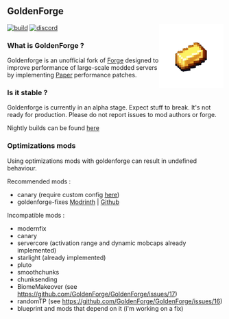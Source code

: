 ## GoldenForge
[![build](https://github.com/goldenforge/goldenforge/actions/workflows/build.yml/badge.svg)](https://github.com/GoldenForge/GoldenForge/actions)
[![discord](https://dcbadge.vercel.app/api/server/g3e5J8tX6e?style=flat)](https://discord.gg/g3e5J8tX6e)
<img width="150" src="assets/logo.gif" alt="GoldenForge" align="right">
<div align="left">

### What is GoldenForge ?

Goldenforge is an unofficial fork of [Forge](https://github.com/minecraftforge/minecraftforge) designed to improve performance of large-scale modded servers by implementing [Paper](https://github.com/PaperMC/Paper) performance patches.

### Is it stable ?

Goldenforge is currently in an alpha stage. Expect stuff to break. It's not ready for production. Please do not report issues to mod authors or forge.
  
  Nightly builds can be found [here](https://github.com/GoldenForge/GoldenForge/actions)

### Optimizations mods

Using optimizations mods with goldenforge can result in undefined behaviour.

Recommended mods :
- canary (require custom config [here](https://github.com/GoldenForge/GoldenForge/tree/1.19.2/docs/configs/canary.properties))
- goldenforge-fixes [Modrinth](https://modrinth.com/mod/goldenforge-fixes) | [Github](https://github.com/GoldenForge/GoldenForge-Fixes)

Incompatible mods :
- modernfix
- canary
- servercore (activation range and dynamic mobcaps already implemented)
- starlight (already implemented)
- pluto
- smoothchunks
- chunksending
- BiomeMakeover (see https://github.com/GoldenForge/GoldenForge/issues/17)
- randomTP (see https://github.com/GoldenForge/GoldenForge/issues/16)
- blueprint and mods that depend on it (i'm working on a fix)
